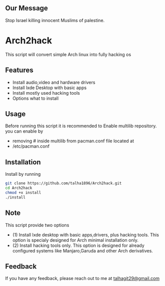 ## Our Message
Stop Israel killing innocent Muslims of palestine.
# Arch2hack

This script will convert simple Arch linux into fully hacking os


## Features

- Install audio,video and hardware drivers
- Install lxde Desktop with basic apps
- Install mostly used hacking tools
- Options what to install


## Usage
Before running this script it is recommended to Enable multilib repository. you can enable by
- removing # inside multilib from pacman.conf file located at
- /etc/pacman.conf

## Installation

Install by running

```bash
git clone https://github.com/talha1896/Arch2hack.git  
cd Arch2hack
chmod +x install
./install
```
## Note
This script provide two options 
- (1) Install lxde desktop with basic apps,drivers, plus hacking tools.
This option is specialy designed for Arch minimal installation only.
- (2) Install hacking tools only. 
This option is designed for already configured systems like Manjaro,Garuda and other Arch derivatives.
## Feedback

If you have any feedback, please reach out to me at talhagit29@gmail.com

